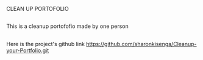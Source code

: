 CLEAN UP PORTOFOLIO
##
This is a cleanup portofofio made by one person
##
Here is the project's github link 
https://github.com/sharonkisenga/Cleanup-your-Portfolio.git
